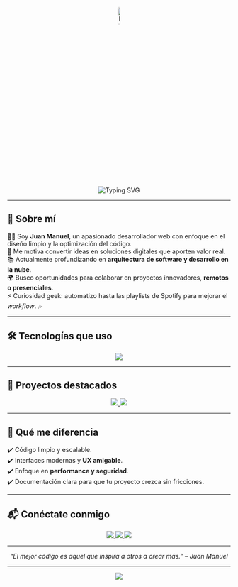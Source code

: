<!-- Banner de portada -->
<p align="center">
  <img src="https://i.imgur.com/q1dX3Yt.png" width="10%" alt="Banner de Portada Juan Manuel" />
</p>

<!-- Banner animado -->
<p align="center">
  <img src="https://readme-typing-svg.demolab.com?font=Fira+Code&weight=600&size=28&pause=1000&color=00F5D4&center=true&vCenter=true&width=900&lines=👋+Hola!+Soy+Juan+Manuel;💻+Programador+Web+Fullstack;🚀+Creo+soluciones+eficientes+y+profesionales;✨+Siempre+aprendiendo+y+compartiendo+conocimiento" alt="Typing SVG" />
</p>

---

## 🌟 Sobre mí

👨‍💻 Soy **Juan Manuel**, un apasionado desarrollador web con enfoque en el diseño limpio y la optimización del código.  
🎯 Me motiva convertir ideas en soluciones digitales que aporten valor real.  
📚 Actualmente profundizando en **arquitectura de software y desarrollo en la nube**.  
🌍 Busco oportunidades para colaborar en proyectos innovadores, **remotos o presenciales**.  
⚡ Curiosidad geek: automatizo hasta las playlists de Spotify para mejorar el *workflow*. 🎶  

---

## 🛠️ Tecnologías que uso

<p align="center">
  <img src="https://skillicons.dev/icons?i=html,css,js,ts,php,react,nodejs,mysql,bootstrap,tailwind,git,github,vscode,figma,linux" />
</p>

---

## 🚀 Proyectos destacados

<div align="center">

<a href="https://github.com/TUUSUARIO/proyecto1">
  <img src="https://github-readme-stats.vercel.app/api/pin/?username=TUUSUARIO&repo=proyecto1&theme=radical&hide_border=true" />
</a>
<a href="https://github.com/TUUSUARIO/proyecto2">
  <img src="https://github-readme-stats.vercel.app/api/pin/?username=TUUSUARIO&repo=proyecto2&theme=radical&hide_border=true" />
</a>

</div>

---

## 🎨 Qué me diferencia

✔️ Código limpio y escalable.  
✔️ Interfaces modernas y **UX amigable**.  
✔️ Enfoque en **performance y seguridad**.  
✔️ Documentación clara para que tu proyecto crezca sin fricciones.  

---

## 📬 Conéctate conmigo  

<p align="center">
  <a href="mailto:tuemail@dominio.com">
    <img src="https://img.shields.io/badge/Juan%20Manuel-Email-red?style=for-the-badge&logo=gmail">
  </a>
  <a href="https://www.linkedin.com/in/TULINKEDIN/">
    <img src="https://img.shields.io/badge/Juan%20Manuel-LinkedIn-blue?style=for-the-badge&logo=linkedin">
  </a>
  <a href="https://tu-portfolio.com">
    <img src="https://img.shields.io/badge/Juan%20Manuel-🌐%20Portfolio-success?style=for-the-badge">
  </a>
</p>

---

<!-- Frase inspiradora -->
<p align="center">
  <i>“El mejor código es aquel que inspira a otros a crear más.” – Juan Manuel</i>
</p>

---

<!-- Footer animado -->
<p align="center">
  <img src="https://capsule-render.vercel.app/api?type=waving&color=gradient&height=120&section=footer"/>
</p>
